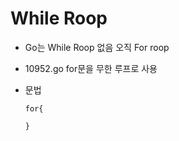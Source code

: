 #   While Roop
-   Go는 While Roop  없음 오직 For roop

-   10952.go
for문을 무한 루프로 사용 
-   문법

        for{

        }